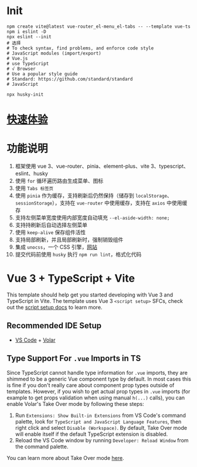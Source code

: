 # Init

```
npm create vite@latest vue-router_el-menu_el-tabs -- --template vue-ts
npm i eslint -D
npx eslint --init
# 选择
# To check syntax, find problems, and enforce code style
# JavaScript modules (import/export)
# Vue.js
# use TypeScript
# √ Browser
# Use a popular style guide
# Standard: https://github.com/standard/standard
# JavaScript

npx husky-init
```

# [快速体验](http://xuxiaowei-com-cn.gitee.io/vue-router_el-menu_el-tabs)

# 功能说明

1. 框架使用 vue 3、vue-router、pinia、element-plus、vite 3、typescript、eslint、husky
2. 使用 `for` 循环遍历路由生成菜单、图标
3. 使用 `Tabs 标签页`
4. 使用 `pinia` 作为缓存，支持刷新后仍然保持（储存到 `localStorage`、`sessionStorage`），支持在 `vue-router`
   中使用缓存，支持在 `axios` 中使用缓存
5. 支持左侧菜单宽度使用内部宽度自动填充 `--el-aside-width: none;`
6. 支持持刷新后自动选择左侧菜单
7. 使用 `keep-alive` 保存组件活性
8. 支持局部刷新，并且局部刷新时，强制销毁组件
9. 集成 `unocss`，一个 CSS 引擎，[网站](https://uno.antfu.me)
10. 提交代码前使用 `husky` 执行 `npm run lint`，格式化代码

# Vue 3 + TypeScript + Vite

This template should help get you started developing with Vue 3 and TypeScript in Vite. The template uses Vue
3 `<script setup>` SFCs, check out
the [script setup docs](https://v3.vuejs.org/api/sfc-script-setup.html#sfc-script-setup) to learn more.

## Recommended IDE Setup

- [VS Code](https://code.visualstudio.com/) + [Volar](https://marketplace.visualstudio.com/items?itemName=Vue.volar)

## Type Support For `.vue` Imports in TS

Since TypeScript cannot handle type information for `.vue` imports, they are shimmed to be a generic Vue component type
by default. In most cases this is fine if you don't really care about component prop types outside of templates.
However, if you wish to get actual prop types in `.vue` imports (for example to get props validation when using
manual `h(...)` calls), you can enable Volar's Take Over mode by following these steps:

1. Run `Extensions: Show Built-in Extensions` from VS Code's command palette, look
   for `TypeScript and JavaScript Language Features`, then right click and select `Disable (Workspace)`. By default,
   Take Over mode will enable itself if the default TypeScript extension is disabled.
2. Reload the VS Code window by running `Developer: Reload Window` from the command palette.

You can learn more about Take Over mode [here](https://github.com/johnsoncodehk/volar/discussions/471).

